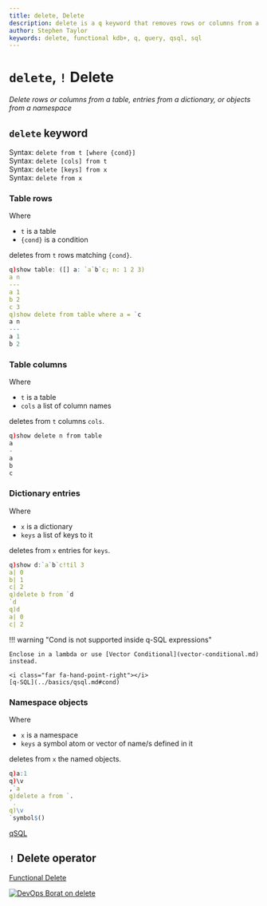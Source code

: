 ```yaml
---
title: delete, Delete
description: delete is a q keyword that removes rows or columns from a table, entries from a dictionary, or objects from a namespace. Delete is a q operator, part of functional SQL.
author: Stephen Taylor
keywords: delete, functional kdb+, q, query, qsql, sql
---
```

# `delete`, `!` Delete

_Delete rows or columns from a table, entries from a dictionary, or objects from a namespace_




## `delete` keyword

Syntax: `delete from t [where {cond}]`  
Syntax: `delete [cols] from t`  
Syntax: `delete [keys] from x`  
Syntax: `delete from x` 


### Table rows

Where 

-   `t` is a table
-   `{cond}` is a condition

deletes from `t` rows matching `{cond}`.

```q
q)show table: ([] a: `a`b`c; n: 1 2 3)
a n
---
a 1
b 2
c 3
q)show delete from table where a = `c
a n
---
a 1
b 2
```


### Table columns

Where

-   `t` is a table
-   `cols` a list of column names

deletes from `t` columns `cols`.

```q
q)show delete n from table
a
-
a
b
c
```


### Dictionary entries

Where

-   `x` is a dictionary
-   `keys` a list of keys to it

deletes from `x` entries for `keys`.

```q
q)show d:`a`b`c!til 3
a| 0
b| 1
c| 2
q)delete b from `d
`d
q)d
a| 0
c| 2
```


!!! warning "Cond is not supported inside q-SQL expressions"

    Enclose in a lambda or use [Vector Conditional](vector-conditional.md) instead.

    <i class="far fa-hand-point-right"></i>
    [q-SQL](../basics/qsql.md#cond)


### Namespace objects

Where

-   `x` is a namespace
-   `keys` a symbol atom or vector of name/s defined in it

deletes from `x` the named objects.

```q
q)a:1
q)\v
,`a
q)delete a from `.
`.
q)\v
`symbol$()
```


<i class="far fa-hand-point-right"></i>
[qSQL](../basics/qsql.md)


## `!` Delete operator

<i class="far fa-hand-point-right"></i>
[Functional Delete](../basics/funsql.md#delete)


[![DevOps Borat on delete](../img/borat_delete.jpg)](https://twitter.com/devops_borat)
